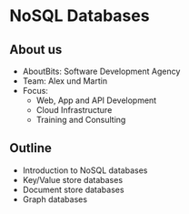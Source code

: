 # NoSQL Databases

## About us

- AboutBits: Software Development Agency
- Team: Alex und Martin
- Focus:
    - Web, App and API Development
    - Cloud Infrastructure
    - Training and Consulting

## Outline

- Introduction to NoSQL databases
- Key/Value store databases
- Document store databases
- Graph databases
